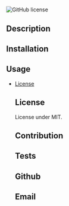# 
  ![GitHub license](https://img.shields.io/badge/license-MIT-blue.svg)

  ## Description

  

  ## Installation
  

  ## Usage
  

  
* [License](#license)


  ## License
  License under MIT.

  ## Contribution
  

  ## Tests
  

  ## Github
  

  ## Email
  




